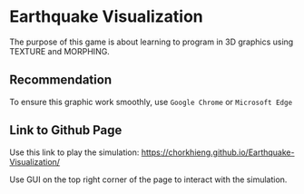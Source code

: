 # Earthquake Visualization   
The purpose of this game is about learning to program in 3D graphics using TEXTURE and MORPHING.

## Recommendation
To ensure this graphic work smoothly, use `Google Chrome` or `Microsoft Edge`

## Link to Github Page

Use this link to play the simulation: https://chorkhieng.github.io/Earthquake-Visualization/  

Use GUI on the top right corner of the page to interact with the simulation.
